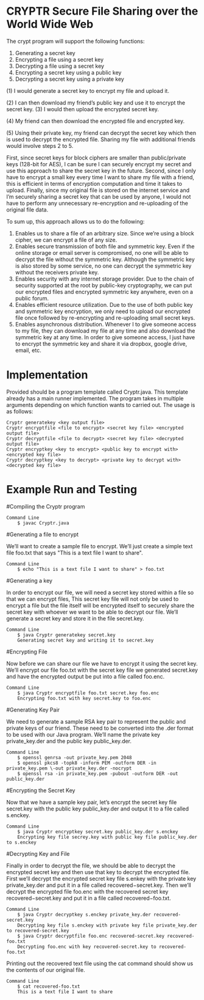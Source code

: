 # CRYPTR Secure File Sharing over the World Wide Web

The crypt program will support the following functions:
1. Generating a secret key
2. Encrypting a file using a secret key
3. Decrypting a file using a secret key
4. Encrypting a secret key using a public key
5. Decrypting a secret key using a private key

(1) I would generate a secret key to encrypt my file and upload it. 

(2) I can then download my friend’s public key and use it to encrypt the secret key. 
(3) I would then upload the encrypted secret key. 

(4) My friend can then download the encrypted file and encrypted key. 

(5) Using their private key, my friend can decrypt the secret key which then is used to decrypt the 
    encrypted file. Sharing my file with additional friends would involve steps 2 to 5.

First, since secret keys for block ciphers are smaller than public/private keys (128-bit for AES), I can be
sure I can securely encrypt my secret and use this approach to share the secret key in the future. Second,
since I only have to encrypt a small key every time I want to share my file with a friend, this is efficient
in terms of encryption computation and time it takes to upload. Finally, since my original file is stored on
the internet service and I’m securely sharing a secret key that can be used by anyone, I would not have to
perform any unnecessary re-encryption and re-uploading of the original file data.

To sum up, this approach allows us to do the following:

1. Enables us to share a file of an arbitrary size. Since we’re using a block cipher, we can encrypt a file of any size.
2. Enables secure transmission of both file and symmetric key. Even if the online storage or email server is compromised, no 
   one will be able to decrypt the file without the symmetric key. Although the symmetric key is also stored by some service, 
   no one can decrypt the symmetric key without the receivers private key.
3. Enables security with any internet storage provider. Due to the chain of security supported at the root by public-key
   cryptography, we can put our encrypted files and encrypted symmetric key anywhere, even on a public forum.
4. Enables efficient resource utilization. Due to the use of both public key and symmetric key encryption, we only need to 
   upload our encrypted file once followed by re-encrypting and re-uploading small secret keys.
5. Enables asynchronous distribution. Whenever I to give someone access to my file, they can download my file at any time and 
   also download the symmetric key at any time. In order to give someone access, I just have to encrypt the symmetric key and 
   share it via dropbox, google drive, email, etc.

# Implementation

Provided should be a program template called Cryptr.java. This template already has a main runner
implemented. The program takes in multiple arguments depending on which function wants to carried
out. The usage is as follows:

    Cryptr generatekey <key output file>
    Cryptr encryptfile <file to encrypt> <secret key file> <encrypted output file>
    Cryptr decryptfile <file to decrypt> <secret key file> <decrypted output file>
    Cryptr encryptkey <key to encrypt> <public key to encrypt with> <encrypted key file>
    Cryptr decryptkey <key to decrypt> <private key to decrypt with> <decrypted key file>
    
   
# Example Run and Testing

#Compiling the Cryptr program
  
    Command Line 
        $ javac Cryptr.java
        
#Generating a file to encrypt

   We’ll want to create a sample file to encrypt. We’ll just create a simple text file foo.txt that says "This is a text file 
   I want to share".

    Command Line
        $ echo "This is a text file I want to share" > foo.txt
        
#Generating a key

   In order to encrypt our file, we will need a secret key stored within a file so that we can encrypt files, This secret key 
   file will not only be used to encrypt a file but the file itself will be encrypted itself to securely share the secret key 
   with whoever we want to be able to decrypt our file. We’ll generate a secret key and store it in the file secret.key.

    Command Line
        $ java Cryptr generatekey secret.key
        Generating secret key and writing it to secret.key
        
#Encrypting File

   Now before we can share our file we have to encrypt it using the secret key. We’ll encrypt our file foo.txt with the 
   secret key file we generated secret.key and have the encrypted output be put into a file called foo.enc.

    Command Line
        $ java Cryptr encryptfile foo.txt secret.key foo.enc
        Encrypting foo.txt with key secret.key to foo.enc

#Generating Key Pair

   We need to generate a sample RSA key pair to represent the public and private keys of our friend. These need to be 
   converted into the .der format to be used with our Java program. We’ll name the private key private_key.der and the 
   public key public_key.der.

    Command Line
        $ openssl genrsa -out private_key.pem 2048
        $ openssl pkcs8 -topk8 -inform PEM -outform DER -in private_key.pem \-out private_key.der -nocrypt
        $ openssl rsa -in private_key.pem -pubout -outform DER -out public_key.der
        
#Encrypting the Secret Key

   Now that we have a sample key pair, let’s encrypt the secret key file secret.key with the public key public_key.der and 
   output it to a file called s.enckey.

    Command Line
        $ java Cryptr encryptkey secret.key public_key.der s.enckey
        Encrypting key file secrey.key with public key file public_key.der to s.enckey
    
#Decrypting Key and File

   Finally in order to decrypt the file, we should be able to decrypt the encrypted secret key and then use that key to 
   decrypt the encrypted file. First we’ll decrypt the encrypted secret key file s.enkey with the private key private_key.der 
   and put it in a file called recovered−secret.key. Then we’ll decrypt the encrypted file foo.enc with the recovered secret 
   key recovered−secret.key and put it in a file called recovered−foo.txt.

    Command Line
        $ java Cryptr decryptkey s.enckey private_key.der recovered-secret.key
        Decrypting key file s.enckey with private key file private_key.der to recovered-secret.key
        $ java Cryptr decryptfile foo.enc recovered-secret.key recovered-foo.txt
        Decrypting foo.enc with key recovered-secret.key to recovered-foo.txt

Printing out the recovered text file using the cat command should show us the contents of our original
file.

    Command Line
        $ cat recovered-foo.txt
        This is a text file I want to share
